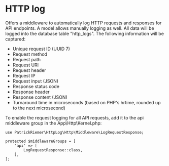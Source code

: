 # HTTP log

Offers a middleware to automatically log HTTP requests and responses for API endpoints. A model allows manually logging as well. All data will be logged into the database table "http_logs". The following information will be captured:

* Unique request ID (UUID 7)
* Request method
* Request path
* Request URI
* Request header
* Request IP
* Request input (JSON)
* Response status code
* Response header
* Response content (JSON)
* Turnaround time in microseconds (based on PHP's hrtime, rounded up to the next microsecond)

To enable the request logging for all API requests, add it to the api middleware group in the App\Http\Kernel.php:

```phpregexp
use PatrickRiemer\HttpLog\Http\Middleware\LogRequestResponse;

protected $middlewareGroups = [
    'api' => [
        LogRequestResponse::class,
    ],
];
```